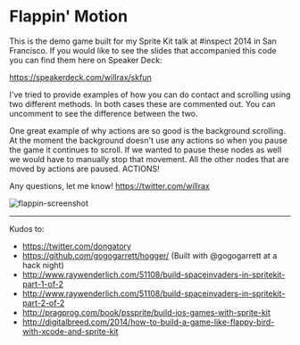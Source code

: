 # Flappin' Motion

This is the demo game built for my Sprite Kit talk at #inspect 2014 in San Francisco. If you would like to see the slides that accompanied this code you can find them here on Speaker Deck:

https://speakerdeck.com/willrax/skfun

I've tried to provide examples of how you can do contact and scrolling using two different methods. In both cases these are commented out. You can uncomment to see the difference between the two.

One great example of why actions are so good is the background scrolling. At the moment the background doesn't use any actions so when you pause the game it continues to scroll. If we wanted to pause these nodes as well we would have to manually stop that movement. All the other nodes that are moved by actions are paused. ACTIONS!

Any questions, let me know! https://twitter.com/willrax

![flappin-screenshot](http://cl.ly/Vq0E/Screen%20Shot%202014-05-30%20at%209.20.22%20pm.png)

---

Kudos to:

- https://twitter.com/dongatory
- https://github.com/gogogarrett/hogger/ (Built with @gogogarrett at a hack night)
- http://www.raywenderlich.com/51108/build-spaceinvaders-in-spritekit-part-1-of-2
- http://www.raywenderlich.com/51108/build-spaceinvaders-in-spritekit-part-2-of-2
- http://pragprog.com/book/pssprite/build-ios-games-with-sprite-kit
- http://digitalbreed.com/2014/how-to-build-a-game-like-flappy-bird-with-xcode-and-sprite-kit
